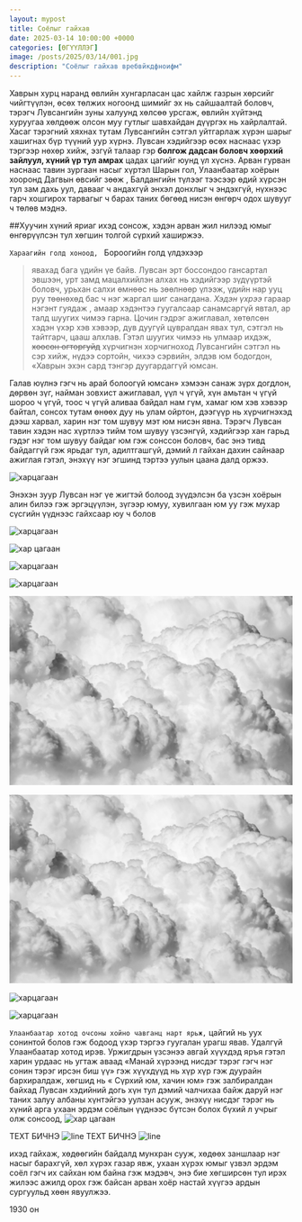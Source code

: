 ```yaml
---
layout: mypost
title: Соёлыг гайхав
date: 2025-03-14 10:00:00 +0000
categories: [ӨГҮҮЛЛЭГ]
image: /posts/2025/03/14/001.jpg
description: "Соёлыг гайхав вребвйкдфноифм"
---
```


Хаврын хурц наранд өвлийн хунгарласан цас хайлж газрын хөрсийг чийгтүүлэн, өсөх төлжих ногоонд шимийг эх нь сайшаалтай боловч, тэрэгч Лувсангийн зуны халуунд хөлсөө урсгаж, өвлийн хүйтэнд хуруугаа хөлдөөж олсон муу гутлыг шавхайдан дүүргэх нь хайрлалтай.
Хасаг тэрэгний хяхнах тутам Лувсангийн сэтгэл уйтгарлаж хүрэн шарыг хашигнах бүр түүний уур хүрнэ. Лувсан хэдийгээр өсөх наснаас үхэр тэргээр нөхөр хийж, эзгүй талаар гэр **болгож дадсан боловч хөөрхий зайлуул, хүний үр тул амрах** цадах цагийг юунд үл хүснэ. Арван гурван наснаас тавин зургаан насыг хүртэл Шарын гол, Улаанбаатар хоёрын хооронд Дагвын өвсийг зөөж , Балдангийн түлээг тээсээр өдий хүрсэн тул зам дахь уул, давааг ч андахгүй энхэл донхлыг ч эндэхгүй, нүхнээс гарч хошгирох тарвагыг ч барах таних бөгөөд нисэн өнгөрч одох шувууг ч төлөв мэднэ. 

##Хуучин хүний яриаг ихэд сонсож, хэдэн арван жил нилээд юмыг өнгөрүүлсэн тул хөгшин толгой сүрхий хаширжээ.

``Хараагийн голд хоноод, ``
Бороогийн голд үлдэхээр 
>явахад бага үдийн үе байв.
Лувсан эрт боссондоо гансартал эвшээн, урт замд мацалхийлэн алхах нь хэдийгээр зүдүүртэй боловч, урьхан салхи өмнөөс нь зөөлнөөр үлээж, үдийн нар ууц руу төөнөхөд бас ч нэг жаргал шиг санагдана. _Хэдэн үхрээ_ гараар нэгэнт гуядаж , амаар хэдэнтээ гуугалсаар санамсаргүй явтал, ар талд шуугих чимээ гарна. Цочин гэдрэг ажиглавал, хөтөлсөн хэдэн үхэр хэв хэвээр, дув дуугүй цувралдан явах тул, сэтгэл нь тайтгарч, цааш алхлав. Гэтэл шуугих чимээ нь улмаар ихдэж, ~~хоосон огторгуйд~~ хүрчигнэн хорчигноход Лувсангийн сэтгэл нь сэр хийж, нүдээ сортойн, чихээ сэрвийн, элдэв юм бодогдон, «Хаврын эхэн сард тэнгэр дуугардаггүй юмсан.



Галав юүлнэ гэгч нь арай болоогүй юмсан» хэмээн санаж зүрх догдлон, дөрвөн зүг, найман зовхист ажиглавал, үүл ч үгүй, хүн амьтан ч үгүй шороо ч үгүй, тоос ч үгүй аливаа байдал нам гүм, хамаг юм хэв хэвээр байтал, сонсох тутам өнөөх дуу нь улам ойртон, дээгүүр нь хүрчигнэхэд дээш харвал, харин нэг том шувуу мэт юм нисэн явна. Тэрэгч Лувсан тавин хэдэн нас хүртлээ тийм том шувуу үзсэнгүй, хэдийгээр хан гарьд гэдэг нэг том шувуу байдаг юм гэж сонссон боловч, бас энэ тивд байдаггүй гэж ярьдаг тул, адилтгашгүй, дэмий л гайхан дахин сайнаар ажиглая гэтэл, энэхүү нэг эгшинд тэртээ уулын цаана далд оржээ.

![харцагаан](/2025/3/14/002.jpg)

Энэхэн зуур Лувсан нэг үе жигтэй болоод зүүдэлсэн ба үзсэн хоёрын алин билээ гэж эргэцүүлэн, зүгээр юмуу, хувилгаан юм уу гэж мухар сүсгийн үүднээс гайхсаар юу ч болов 

![харцагаан](/2025/3/14/001.jpg)

![хар цагаан](/2025/3/14/001.jpg)

![харцагаан](posts/2025/3/14/002.jpg)

![харцагаан](/posts/2025/3/14/002.jpg)

![харцагаан](posts/2025/3/14/001.jpg)

![харцагаан](/posts/2025/3/14/001.jpg)

![харцагаан](001.jpg)

![харцагаан](001.jpg)

```Улаанбаатар хотод очсоны хойно чавганц нарт ярьж,```
цайгий нь уух сонинтой болов гэж бодоод үхэр тэргээ гуугалан урагш явав. Удалгүй Улаанбаатар хотод ирэв. Уржигдрын үзсэнээ авгай хүүхдэд яръя гэтэл харин урдаас нь угтаж аваад «Манай хүрээнд нисдэг тэрэг гэгч нэг сонин тэрэг ирсэн биш үү» гэж хүүхдүүд нь хүр хүр гэж дуурайн бархиралдаж, хөгшид нь « Сүрхий юм, хачин юм» гэж залбиралдан байхад Лувсан хэдийний догь хүн тул дэмий чалчихаа байж даруй нэг таних залуу албаны хүнтэйгээ уулзан асууж, энэхүү нисдэг тэрэг нь хүний арга ухаан эрдэм соёлын үүднээс бүтсэн болох бүхий л учрыг олж сонсоод, 
![хар цагаан](2025/3/14/002.jpg)

ТЕХТ БИЧНЭ ![line](/2025/3/14/001.jpg)
ТЕХТ БИЧНЭ ![line](/2025/3/14/002.jpg)

ихэд гайхаж, хөдөөгийн байдалд мунхран сууж, хөдөөх заншлаар нэг насыг барахгүй, хөл хүрэх газар явж, ухаан хүрэх юмыг үзвэл эрдэм соёл гэгч их сайхан юм байна гэж мэдэвч, энэ бие хөгширсөн тул ирэх жилээс ажилд орох гэж байсан арван хоёр настай хүүгээ ардын сургуульд хөөн явуулжээ.

1930 он

